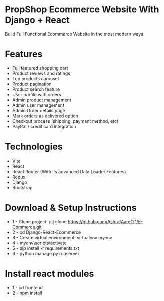 # PropShop Ecommerce Website With Django + React


Build Full Functional Ecommerce Website in the most modern ways.


# Features
* Full featured shopping cart
* Product reviews and ratings
* Top products carousel
* Product pagination
* Product search feature
* User profile with orders
* Admin product management
* Admin user management
* Admin Order details page
* Mark orders as delivered option
* Checkout process (shipping, payment method, etc)
* PayPal / credit card integration


# Technologies
* Vite
* React
* React Router (With its advanced Data Loader Features)
* Redux
* Django
* Bootstrap

# Download & Setup Instructions

* 1 - Clone project: git clone https://github.com/AshrafAaref21/E-Commerce.git
* 2 - cd Django-React-Ecommerce
* 3 - Create virtual environment: virtualenv myenv
* 4 - myenv\scripts\activate
* 5 - pip install -r requirements.txt
* 6 - python manage.py runserver

# Install react modules
* 1 - cd frontend
* 2 - npm install
